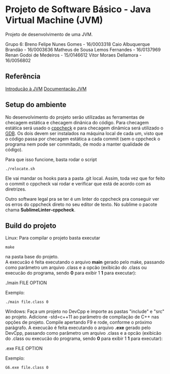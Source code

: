 # Projeto de Software Básico - Java Virtual Machine (JVM)

Projeto de desenvolvimento de uma JVM.

Grupo 6:
Breno Felipe Nunes Gomes - 16/0003318
Caio Albuquerque Brandão - 16/0003636
Matheus de Sousa Lemos Fernandes - 16/0137969
Renan Godoi de Medeiros - 15/0146612
Vitor Moraes Dellamora - 16/0056802


## Referência

[Introducão à JVM](https://www.devmedia.com.br/introducao-ao-java-virtual-machine-jvm/27624)
[Documentacão JVM](https://www.guru99.com/java-virtual-machine-jvm.html)


## Setup do ambiente

No desenvolvimento do projeto serão utilizadas as ferramentas de checagem estática e checagem dinânica do código. Para checagem estática será usado o [cppcheck](http://cppcheck.sourceforge.net/) e para checagem dinâmica será utilizado o [GDB](https://www.gnu.org/software/gdb/download/). Os dois devem ser instalados na máquina local de cada um, visto que o código passa por checagem estática a cada commit (sem o cppcheck o programa nem pode ser commitado, de modo a manter qualidade de código).

Para que isso funcione, basta rodar o script

```
./relocate.sh
```

Ele vai mandar os hooks para a pasta .git local.
Assim, toda vez que for feito o commit o cppcheck vai rodar e verificar que está de acordo com as diretrizes.  

Outro software legal pra se ter é um linter do cppcheck pra conseguir ver os erros do cppcheck direto no seu editor de texto. No sublime o pacote chama **SublimeLinter-cppcheck**.

## Build do projeto

Linux:
Para compilar o projeto basta executar 

```
make
```
na pasta base do projeto.  
A execucão é feita executando o arquivo **main** gerado pelo make, passando como parâmetro um arquivo .class e a opcão (exibicão do .class ou execucão do programa, sendo **0** para exibir 1 **1** para executar):

./main FILE OPTION

Exemplo:
```
./main file.class 0
```


Windows:
Faça um projeto no DevCpp e importe as pastas "include" e "src" ao projeto. Adicione -std=c++11 ao parâmetro de compilação de C++ nas opções de projeto. Compile apertando F9 e rode, conforme o próximo parágrafo.
A execucão é feita executando o arquivo **<nome do projeto>.exe** gerado pelo DevCpp, passando como parâmetro um arquivo .class e a opcão (exibicão do .class ou execucão do programa, sendo **0** para exibir 1 **1** para executar):

<nome do projeto>.exe FILE OPTION

Exemplo:
```
G6.exe file.class 0
```
